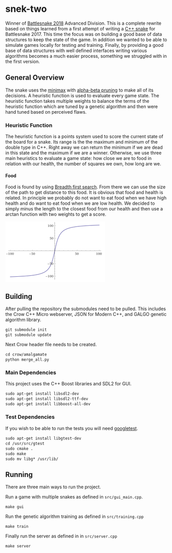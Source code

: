# snek-two

Winner of [Battlesnake 2018](https://www.battlesnake.io/) Advanced Division. This is a complete rewrite based on things learned from a first attempt of writing a [C++ snake](https://github.com/rdbrck/battlesnake-2017-aleksiys-snake) for Battlesnake 2017. This time the focus was on building a good base of data structures to keep the state of the game. In addition we wanted to be able to simulate games locally for testing and training. Finally, by providing a good base of data structures with well defined interfaces writing various algorithms becomes a much easier process, something we struggled with in the first version.

## General Overview
The snake uses the [minimax](https://en.wikipedia.org/wiki/Minimax) with [alpha-beta pruning](https://en.wikipedia.org/wiki/Alpha%E2%80%93beta_pruning) to make all of its decisions. A heuristic function is used to evaluate every game state. The heuristic function takes multiple weights to balance the terms of the heuristic function which are tuned by a genetic algorithm and then were hand tuned based on perceived flaws.

### Heuristic Function
The heuristic function is a points system used to score the current state of the board for a snake. Its range is the the maximum and minimum of the double type in C++. Right away we can return the minimum if we are dead in this state and the maximum if we are a winner. Otherwise, we use three main heuristics to evaluate a game state: how close we are to food in relation with our health, the number of squares we own, how long are we. 

#### Food
Food is found by using [Breadth first search](https://en.wikipedia.org/wiki/Breadth-first_search). From there we can use the size of the path to get distance to this food. It is obvious that food and health is related. In principle we probably do not want to eat food when we have high health and do want to eat food when we are low health. We decided to simply minus the length to the closest food from our health and then use a arctan function with two weights to get a score. 

![Arc Tan](/arc_tan.png?raw=true)




## Building
After pulling the repository the submodules need to be pulled. This includes the Crow C++ Micro webserver, JSON for Modern C++, and GALGO genetic algorithm library.
```
git submodule init
git submodule update
```
Next Crow header file needs to be created.
```
cd crow/amalgamate 
python merge_all.py
```

### Main Dependencies
This project uses the C++ Boost libraries and SDL2 for GUI.
```
sudo apt-get install libsdl2-dev
sudo apt-get install libsdl2-ttf-dev
sudo apt-get install libboost-all-dev
```

### Test Dependencies
If you wish to be able to run the tests you will need [googletest](https://github.com/google/googletest).
```
sudo apt-get install libgtest-dev
cd /usr/src/gtest
sudo cmake .
sudo make
sudo mv libg* /usr/lib/
```

## Running 
There are three main ways to run the project. 

Run a game with multiple snakes as defined in `src/gui_main.cpp`.
```
make gui
```

Run the genetic algorithm training as defined in `src/training.cpp`
```
make train
```

Finally run the server as defined in in `src/server.cpp`
```
make server
```

